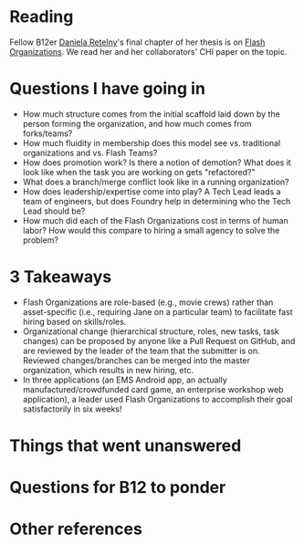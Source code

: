 # Reading
Fellow B12er [Daniela Retelny](http://danielaretelny.com/)'s final chapter of her thesis is on [Flash Organizations](http://hci.stanford.edu/publications/2017/flashorgs/flash-orgs-chi-2017.pdf). We read her and her collaborators' CHI paper on the topic.

# Questions I have going in
* How much structure comes from the initial scaffold laid down by the person forming the organization, and how much comes from forks/teams?
* How much fluidity in membership does this model see vs. traditional organizations and vs. Flash Teams?
* How does promotion work? Is there a notion of demotion? What does it look like when the task you are working on gets "refactored?"
* What does a branch/merge conflict look like in a running organization?
* How does leadership/expertise come into play? A Tech Lead leads a team of engineers, but does Foundry help in determining who the Tech Lead should be?
* How much did each of the Flash Organizations cost in terms of human labor? How would this compare to hiring a small agency to solve the problem?

# 3 Takeaways
* Flash Organizations are role-based (e.g., movie crews) rather than asset-specific (i.e., requiring Jane on a particular team) to facilitate fast hiring based on skills/roles.
* Organizational change (hierarchical structure, roles, new tasks, task changes) can be proposed by anyone like a Pull Request on GitHub, and are reviewed by the leader of the team that the submitter is on. Reviewed changes/branches can be merged into the master organization, which results in new hiring, etc.
* In three applications (an EMS Android app, an actually manufactured/crowdfunded card game, an enterprise workshop web application), a leader used Flash Organizations to accomplish their goal satisfactorily in six weeks!

# Things that went unanswered


# Questions for B12 to ponder



# Other references
